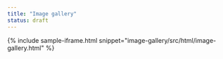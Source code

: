 ```yaml
---
title: "Image gallery"
status: draft
---
```


<!--{% include sample-iframe.html snippet="gallery/src/html/gallery-tiles.html" %}-->

{% include sample-iframe.html snippet="image-gallery/src/html/image-gallery.html" %}
